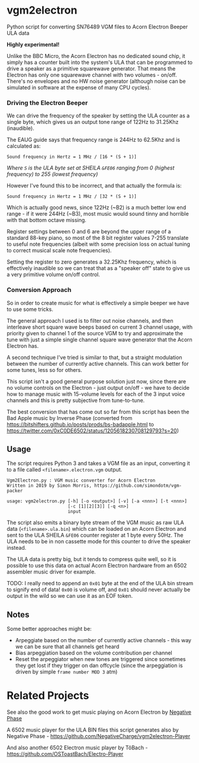 # vgm2electron

Python script for converting SN76489 VGM files to Acorn Electron Beeper ULA data

**Highly experimental!**

Unlike the BBC Micro, the Acorn Electron has no dedicated sound chip, it simply has a counter built into the system's ULA that can be programmed to drive a speaker as a primitive squarewave generator. That means the Electron has only one squarewave channel with two volumes - on/off. There's no envelopes and no HW noise generator (although noise can be simulated in software at the expense of many CPU cycles).

### Driving the Electron Beeper

We can drive the frequency of the speaker by setting the ULA counter as a single byte, which gives us an output tone range of 122Hz to 31.25Khz (inaudible).

The EAUG guide says that frequency range is 244Hz to 62.5Khz and is calculated as:

`Sound frequency in Hertz = 1 MHz / [16 * (S + 1)]`

_Where `S` is the ULA byte set at SHEILA `&FE06` ranging from 0 (highest frequency) to 255 (lowest frequency)_

However I've found this to be incorrect, and that actually the formula is:

`Sound frequency in Hertz = 1 MHz / [32 * (S + 1)]`

Which is actually good news, since 122Hz (~B2) is a much better low end range - if it were 244Hz (~B3), most music would sound tinny and horrible with that bottom octave missing.

Register settings between 0 and 6 are beyond the upper range of a standard 88-key piano, so most of the 8 bit register values 7-255 translate to useful note frequencies (albeit with some precision loss on actual tuning to correct musical scale note frequencies).

Setting the register to zero generates a 32.25Khz frequency, which is effectively inaudible so we can treat that as a "speaker off" state to give us a very primitive volume on/off control.

### Conversion Approach

So in order to create music for what is effectively a simple beeper we have to use some tricks.

The general approach I used is to filter out noise channels, and then interleave short square wave beeps based on current 3 channel usage, with priority given to channel 1 of the source VGM to try and approximate the tune with just a simple single channel square wave generator that the Acorn Electron has.

A second technique I've tried is similar to that, but a straight modulation between the number of currently active channels. This can work better for some tunes, less so for others.

This script isn't a good general purpose solution just now, since there are no volume controls on the Electron - just output on/off - we have to decide how to manage music with 15-volume levels for each of the 3 input voice channels and this is pretty subjective from tune-to-tune.

The best conversion that has come out so far from this script has been the Bad Apple music by Inverse Phase (converted from https://bitshifters.github.io/posts/prods/bs-badapple.html to https://twitter.com/0xC0DE6502/status/1205618230708129793?s=20)

## Usage
The script requires Python 3 and takes a VGM file as an input, converting it to a file called `<filename>.electron.vgm` output.

```
Vgm2Electron.py : VGM music converter for Acorn Electron
Written in 2019 by Simon Morris, https://github.com/simondotm/vgm-packer

usage: vgm2electron.py [-h] [-o <output>] [-v] [-a <nnn>] [-t <nnn>]
                       [-c [1][2][3]] [-q <n>]
                       input
```

The script also emits a binary byte stream of the VGM music as raw ULA data (`<filename>.ula.bin`) which can be loaded on an Acorn Electron and sent to the ULA SHEILA `&FE06` counter register at 1 byte every 50Hz. The ULA needs to be in non cassette mode for this counter to drive the speaker instead.

The ULA data is pretty big, but it tends to compress quite well, so it is possible to use this data on actual Acorn Electron hardware from an 6502 assembler music driver for example.

TODO: I really need to append an `0x01` byte at the end of the ULA bin stream to signify end of data! `0x00` is volume off, and `0x01` should never actually be output in the wild so we can use it as an EOF token.

## Notes


Some better approaches might be:
* Arpeggiate based on the number of currently active channels - this way we can be sure that all channels get heard
* Bias arpeggiation based on the volume contribution per channel
* Reset the arpeggiator when new tones are triggered since sometimes they get lost if they trigger on dan offcycle (since the arpeggiation is driven by simple `frame number MOD 3` atm)


# Related Projects

See also the good work to get music playing on Acorn Electron by [Negative Phase](https://github.com/NegativeCharge/Releases)

A 6502 music player for the ULA BIN files this script generates also by Negative Phase - https://github.com/NegativeCharge/vgm2electron-Player

And also another 6502 Electron music player by TôBach - https://github.com/OSToastBach/Electro-Player
